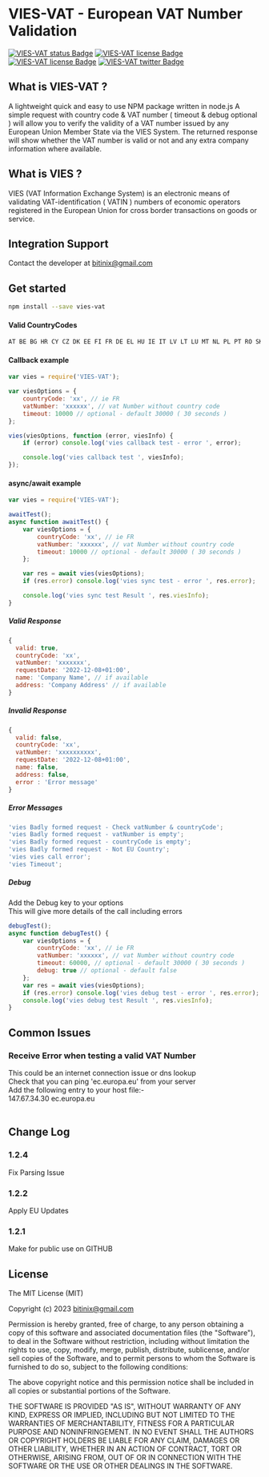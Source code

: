 # VIES-VAT - European VAT Number Validation

<p dir='auto'>
  <a href="https://bitinix.com"><img alt="VIES-VAT status Badge" src="https://img.shields.io/badge/build-passing-brightgreen" style="max-width: 100%;"></a>
  <a href="https://bitinix.com"><img alt="VIES-VAT license Badge" src="https://img.shields.io/badge/license-MIT-green" style="max-width: 100%;"></a>
  <a href="https://bitinix.com"><img alt="VIES-VAT license Badge" src="https://img.shields.io/github/last-commit/bitinix/VIES-VAT" style="max-width: 100%;"></a>
   <a href="https://twitter.com/bitinixdev" target="_blank"><img alt="VIES-VAT twitter Badge" src="https://img.shields.io/badge/Tweet--lightgrey?logo=twitter&style=social" style="max-width: 100%;"></a>
</p>

## What is VIES-VAT ?

A lightweight quick and easy to use NPM package written in node.js A simple request with country code & VAT number ( timeout & debug optional ) will allow you to verify the validity of a VAT number issued by any European Union Member State via the VIES System. The returned
response will show whether the VAT number is valid or not and any extra company information where available.

## What is VIES ?

VIES (VAT Information Exchange System) is an electronic means of validating VAT-identification ( VATIN ) numbers of economic operators registered in the European Union for cross border transactions on goods or service.

## Integration Support

Contact the developer at bitinix@gmail.com

## Get started

```bash
npm install --save vies-vat
```

#### Valid CountryCodes

```bash
AT BE BG HR CY CZ DK EE FI FR DE EL HU IE IT LV LT LU MT NL PL PT RO SK SI ES SE XI
```

#### Callback example

```javascript
var vies = require('VIES-VAT');

var viesOptions = {
    countryCode: 'xx', // ie FR
    vatNumber: 'xxxxxx', // vat Number without country code
    timeout: 10000 // optional - default 30000 ( 30 seconds )
};

vies(viesOptions, function (error, viesInfo) {
    if (error) console.log('vies callback test - error ', error);

    console.log('vies callback test ', viesInfo);
});
```

#### async/await example

```javascript
var vies = require('VIES-VAT');

awaitTest();
async function awaitTest() {
    var viesOptions = {
        countryCode: 'xx', // ie FR
        vatNumber: 'xxxxxx', // vat Number without country code
        timeout: 10000 // optional - default 30000 ( 30 seconds )
    };

    var res = await vies(viesOptions);
    if (res.error) console.log('vies sync test - error ', res.error);

    console.log('vies sync test Result ', res.viesInfo);
}
```

##### Valid Response

```javascript
{
  valid: true,
  countryCode: 'xx',
  vatNumber: 'xxxxxxx',
  requestDate: '2022-12-08+01:00',
  name: 'Company Name', // if available
  address: 'Company Address' // if available
}
```

##### Invalid Response

```javascript
{
  valid: false,
  countryCode: 'xx',
  vatNumber: 'xxxxxxxxxx',
  requestDate: '2022-12-08+01:00',
  name: false,
  address: false,
  error : 'Error message'
}
```

##### Error Messages

```javascript
'vies Badly formed request - Check vatNumber & countryCode';
'vies Badly formed request - vatNumber is empty';
'vies Badly formed request - countryCode is empty';
'vies Badly formed request - Not EU Country';
'vies vies call error';
'vies Timeout';
```

##### Debug

Add the Debug key to your options<br /> This will give more details of the call including errors<br />

```javascript
debugTest();
async function debugTest() {
    var viesOptions = {
        countryCode: 'xx', // ie FR
        vatNumber: 'xxxxxx', // vat Number without country code
        timeout: 60000, // optional - default 30000 ( 30 seconds )
        debug: true // optional - default false
    };
    var res = await vies(viesOptions);
    if (res.error) console.log('vies debug test - error ', res.error);
    console.log('vies debug test Result ', res.viesInfo);
}
```

## Common Issues

### Receive Error when testing a valid VAT Number

This could be an internet connection issue or dns lookup<br /> Check that you can ping 'ec.europa.eu' from your server<br /> Add the following entry to your host file:-<br /> 147.67.34.30 ec.europa.eu<br /> <br />

## Change Log

### 1.2.4

Fix Parsing Issue<br />

### 1.2.2

Apply EU Updates<br />

### 1.2.1

Make for public use on GITHUB<br />

## License

The MIT License (MIT)

Copyright (c) 2023 bitinix@gmail.com<br />

Permission is hereby granted, free of charge, to any person obtaining a copy of this software and associated documentation files (the "Software"), to deal in the Software without restriction, including without limitation the rights to use, copy, modify, merge, publish,
distribute, sublicense, and/or sell copies of the Software, and to permit persons to whom the Software is furnished to do so, subject to the following conditions:

The above copyright notice and this permission notice shall be included in all copies or substantial portions of the Software.

THE SOFTWARE IS PROVIDED "AS IS", WITHOUT WARRANTY OF ANY KIND, EXPRESS OR IMPLIED, INCLUDING BUT NOT LIMITED TO THE WARRANTIES OF MERCHANTABILITY, FITNESS FOR A PARTICULAR PURPOSE AND NONINFRINGEMENT. IN NO EVENT SHALL THE AUTHORS OR COPYRIGHT HOLDERS BE LIABLE FOR ANY CLAIM,
DAMAGES OR OTHER LIABILITY, WHETHER IN AN ACTION OF CONTRACT, TORT OR OTHERWISE, ARISING FROM, OUT OF OR IN CONNECTION WITH THE SOFTWARE OR THE USE OR OTHER DEALINGS IN THE SOFTWARE.
